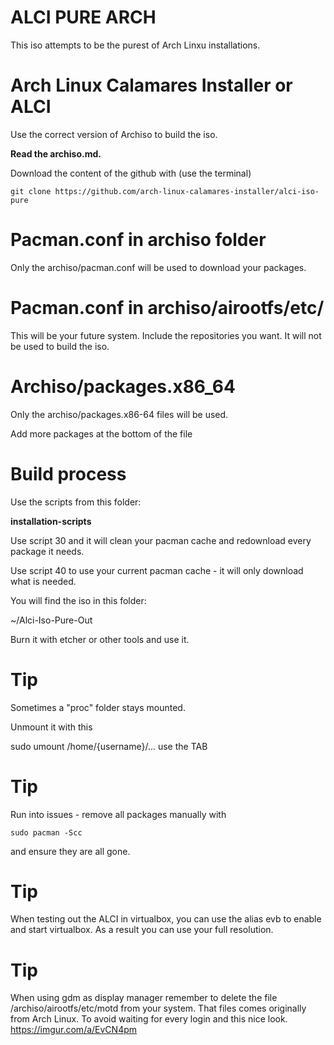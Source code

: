 # ALCI PURE ARCH

This iso attempts to be the purest of Arch Linxu installations.

# Arch Linux Calamares Installer or ALCI

Use the correct version of Archiso to build the iso.

**Read the archiso.md.**

Download the content of the github with (use the terminal)

`git clone https://github.com/arch-linux-calamares-installer/alci-iso-pure`

# Pacman.conf in archiso folder

Only the archiso/pacman.conf will be used to download your packages.


# Pacman.conf in archiso/airootfs/etc/

This will be your future system. 
Include the repositories you want.
It will not be used to build the iso.


# Archiso/packages.x86_64

Only the archiso/packages.x86-64 files will be used.

Add more packages at the bottom of the file


# Build process


Use the scripts from this folder:

<b>installation-scripts</b>

Use script 30 and it will clean your pacman cache and redownload every package it needs.

Use script 40 to use your current pacman cache - it will only download what is needed.

You will find the iso in this folder:

 ~/Alci-Iso-Pure-Out

Burn it with etcher or other tools and use it.




# Tip

Sometimes a "proc" folder stays mounted.

Unmount it with this

sudo umount /home/{username}/...  use the TAB



# Tip

Run into issues - remove all packages manually with

`sudo pacman -Scc`

and ensure they are all gone.


# Tip

When testing out the ALCI in virtualbox, you can use the alias 
evb to enable and start virtualbox. As a result you can use your full resolution.



# Tip

When using gdm as display manager remember to delete the file /archiso/airootfs/etc/motd from your system. That files comes originally from Arch Linux.
To avoid waiting for every login and this nice look.
https://imgur.com/a/EvCN4pm


